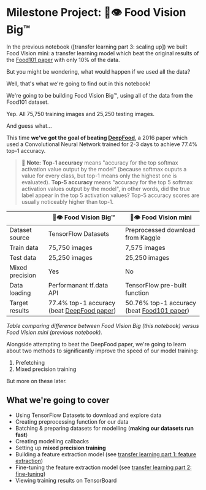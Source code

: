 # Milestone Project: 🍔👁 Food Vision Big™

In the previous notebook ([transfer learning part 3: scaling up]) we built Food Vision mini: a transfer learning model which beat the original results of the [Food101 paper](https://data.vision.ee.ethz.ch/cvl/datasets_extra/food-101/) with only 10% of the data.

But you might be wondering, what would happen if we used all the data?

Well, that's what we're going to find out in this notebook!

We're going to be building Food Vision Big™, using all of the data from the Food101 dataset.

Yep. All 75,750 training images and 25,250 testing images.

And guess what...

This time **we've got the goal of beating [DeepFood](https://www.researchgate.net/publication/304163308_DeepFood_Deep_Learning-Based_Food_Image_Recognition_for_Computer-Aided_Dietary_Assessment)**, a 2016 paper which used a Convolutional Neural Network trained for 2-3 days to achieve 77.4% top-1 accuracy.

> 🔑 **Note:** **Top-1 accuracy** means "accuracy for the top softmax activation value output by the model" (because softmax ouputs a value for every class, but top-1 means only the highest one is evaluated). **Top-5 accuracy** means "accuracy for the top 5 softmax activation values output by the model", in other words, did the true label appear in the top 5 activation values? Top-5 accuracy scores are usually noticeably higher than top-1.

|  | 🍔👁 Food Vision Big™ | 🍔👁 Food Vision mini |
|-----|-----|-----|
| Dataset source | TensorFlow Datasets | Preprocessed download from Kaggle | 
| Train data | 75,750 images | 7,575 images | 
| Test data | 25,250 images | 25,250 images | 
| Mixed precision | Yes | No |
| Data loading | Performanant tf.data API | TensorFlow pre-built function |  
| Target results | 77.4% top-1 accuracy (beat [DeepFood paper](https://arxiv.org/abs/1606.05675)) | 50.76% top-1 accuracy (beat [Food101 paper](https://data.vision.ee.ethz.ch/cvl/datasets_extra/food-101/static/bossard_eccv14_food-101.pdf)) | 

*Table comparing difference between Food Vision Big (this notebook) versus Food Vision mini (previous notebook).*

Alongside attempting to beat the DeepFood paper, we're going to learn about two methods to significantly improve the speed of our model training:
1. Prefetching
2. Mixed precision training

But more on these later.

## What we're going to cover

* Using TensorFlow Datasets to download and explore data
* Creating preprocessing function for our data
* Batching & preparing datasets for modelling (**making our datasets run fast**)
* Creating modelling callbacks
* Setting up **mixed precision training**
* Building a feature extraction model (see [transfer learning part 1: feature extraction](https://github.com/mrdbourke/tensorflow-deep-learning/blob/main/04_transfer_learning_in_tensorflow_part_1_feature_extraction.ipynb))
* Fine-tuning the feature extraction model (see [transfer learning part 2: fine-tuning](https://github.com/mrdbourke/tensorflow-deep-learning/blob/main/05_transfer_learning_in_tensorflow_part_2_fine_tuning.ipynb))
* Viewing training results on TensorBoard

